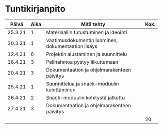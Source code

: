 # Tuntikirjanpito

| Päivä | Aika | Mitä tehty | Kok. |
------|------|------------|-----
| 25.3.21 | 1 | Materiaaliin tutustuminen ja ideointi | |
| 30.3.21 | 1 | Vaatimusdokumentin luominen, dokumentaation lisäys | |
| 12.4.21 | 6 | Projektin alustaminen ja suunnittelu | |
| 18.4.21 | 3 | Pelihahmoa pystyy liikuttamaan | |
| 20.4.21 | 3 | Dokumentaation ja ohjelmarakenteen päivitys ||
| 25.4.21 | 1 | Suunnittelua ja snack-moduulin kehittäminen ||
| 26.4.21 | 2 | Snack-moduulin kehitystä jatkettu ||
| 27.4.21 | 3 | Dokumentaation ja ohjelmarakenteen päivitys ||
| | | | 20 |
